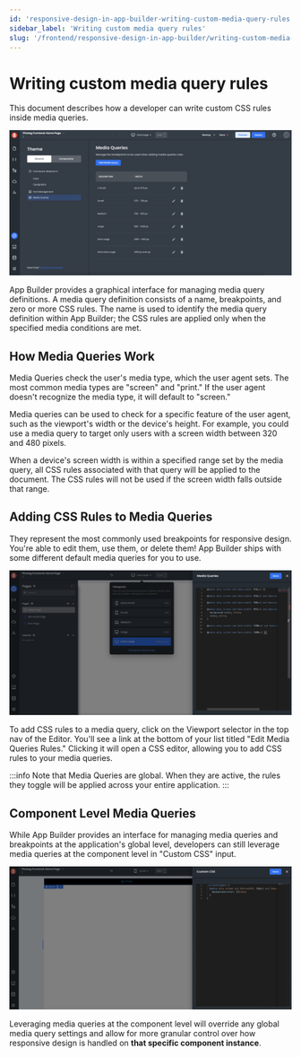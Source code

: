 ```yaml
---
id: 'responsive-design-in-app-builder-writing-custom-media-query-rules'
sidebar_label: 'Writing custom media query rules'
slug: '/frontend/responsive-design-in-app-builder/writing-custom-media-query-rules'
---
```


# Writing custom media query rules
This document describes how a developer can write custom CSS rules inside media queries.

![Managing media query definitions in App Builder.](./_images/ab-custom-styling-theme-media-queries-1.png)

App Builder provides a graphical interface for managing media query definitions. A media query definition consists of a name, breakpoints, and zero or more CSS rules. The name is used to identify the media query definition within App Builder; the CSS rules are applied only when the specified media conditions are met. 

## How Media Queries Work

Media Queries check the user's media type, which the user agent sets. The most common media types are "screen" and "print." If the user agent doesn't recognize the media type, it will default to "screen." 

Media queries can be used to check for a specific feature of the user agent, such as the viewport's width or the device's height. For example, you could use a media query to target only users with a screen width between 320 and 480 pixels.

When a device's screen width is within a specified range set by the media query, all CSS rules associated with that query will be applied to the document. The CSS rules will not be used if the screen width falls outside that range.

## Adding CSS Rules to Media Queries 

They represent the most commonly used breakpoints for responsive design. You're able to edit them, use them, or delete them! App Builder ships with some different default media queries for you to use.

![Theme editor with CSS Rules in Media Queries](./_images/ab-custom-styling-theme-media-queries-3.png)

To add CSS rules to a media query, click on the Viewport selector in the top nav of the Editor. You'll see a link at the bottom of your list titled "Edit Media Queries Rules." Clicking it will open a CSS editor, allowing you to add CSS rules to your media queries.

:::info
Note that Media Queries are global. When they are active, the rules they toggle will be applied across your entire application.
:::

## Component Level Media Queries

While App Builder provides an interface for managing media queries and breakpoints at the application's global level, developers can still leverage media queries at the component level in "Custom CSS" input.

![Custom CSS Rules in Media Queries on Components](./_images/ab-custom-styling-theme-media-queries-4.png)

Leveraging media queries at the component level will override any global media query settings and allow for more granular control over how responsive design is handled on **that specific component instance**. 
